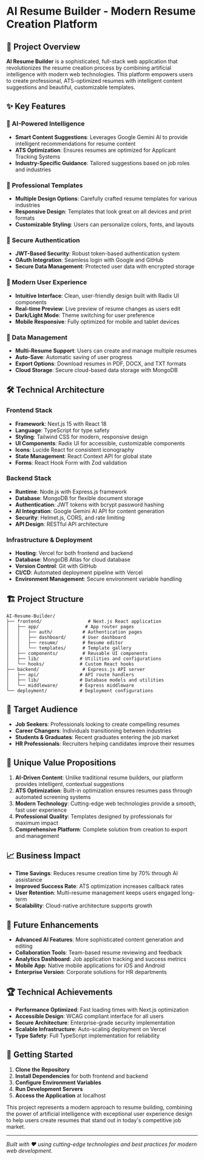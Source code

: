 # AI Resume Builder - Modern Resume Creation Platform

## 🚀 Project Overview

**AI Resume Builder** is a sophisticated, full-stack web application that revolutionizes the resume creation process by combining artificial intelligence with modern web technologies. This platform empowers users to create professional, ATS-optimized resumes with intelligent content suggestions and beautiful, customizable templates.

## ✨ Key Features

### 🤖 AI-Powered Intelligence
- **Smart Content Suggestions**: Leverages Google Gemini AI to provide intelligent recommendations for resume content
- **ATS Optimization**: Ensures resumes are optimized for Applicant Tracking Systems
- **Industry-Specific Guidance**: Tailored suggestions based on job roles and industries

### 🎨 Professional Templates
- **Multiple Design Options**: Carefully crafted resume templates for various industries
- **Responsive Design**: Templates that look great on all devices and print formats
- **Customizable Styling**: Users can personalize colors, fonts, and layouts

### 🔐 Secure Authentication
- **JWT-Based Security**: Robust token-based authentication system
- **OAuth Integration**: Seamless login with Google and GitHub
- **Secure Data Management**: Protected user data with encrypted storage

### 📱 Modern User Experience
- **Intuitive Interface**: Clean, user-friendly design built with Radix UI components
- **Real-time Preview**: Live preview of resume changes as users edit
- **Dark/Light Mode**: Theme switching for user preference
- **Mobile Responsive**: Fully optimized for mobile and tablet devices

### 💾 Data Management
- **Multi-Resume Support**: Users can create and manage multiple resumes
- **Auto-Save**: Automatic saving of user progress
- **Export Options**: Download resumes in PDF, DOCX, and TXT formats
- **Cloud Storage**: Secure cloud-based data storage with MongoDB

## 🛠️ Technical Architecture

### Frontend Stack
- **Framework**: Next.js 15 with React 18
- **Language**: TypeScript for type safety
- **Styling**: Tailwind CSS for modern, responsive design
- **UI Components**: Radix UI for accessible, customizable components
- **Icons**: Lucide React for consistent iconography
- **State Management**: React Context API for global state
- **Forms**: React Hook Form with Zod validation

### Backend Stack
- **Runtime**: Node.js with Express.js framework
- **Database**: MongoDB for flexible document storage
- **Authentication**: JWT tokens with bcrypt password hashing
- **AI Integration**: Google Gemini AI API for content generation
- **Security**: Helmet.js, CORS, and rate limiting
- **API Design**: RESTful API architecture

### Infrastructure & Deployment
- **Hosting**: Vercel for both frontend and backend
- **Database**: MongoDB Atlas for cloud database
- **Version Control**: Git with GitHub
- **CI/CD**: Automated deployment pipeline with Vercel
- **Environment Management**: Secure environment variable handling

## 🏗️ Project Structure

```
AI-Resume-Builder/
├── frontend/                 # Next.js React application
│   ├── app/                 # App router pages
│   │   ├── auth/           # Authentication pages
│   │   ├── dashboard/      # User dashboard
│   │   ├── resume/         # Resume editor
│   │   └── templates/      # Template gallery
│   ├── components/         # Reusable UI components
│   ├── lib/               # Utilities and configurations
│   └── hooks/             # Custom React hooks
├── backend/                # Express.js API server
│   ├── api/               # API route handlers
│   ├── lib/               # Database models and utilities
│   └── middleware/        # Express middleware
└── deployment/            # Deployment configurations
```

## 🎯 Target Audience

- **Job Seekers**: Professionals looking to create compelling resumes
- **Career Changers**: Individuals transitioning between industries
- **Students & Graduates**: Recent graduates entering the job market
- **HR Professionals**: Recruiters helping candidates improve their resumes

## 🌟 Unique Value Propositions

1. **AI-Driven Content**: Unlike traditional resume builders, our platform provides intelligent, contextual suggestions
2. **ATS Optimization**: Built-in optimization ensures resumes pass through automated screening systems
3. **Modern Technology**: Cutting-edge web technologies provide a smooth, fast user experience
4. **Professional Quality**: Templates designed by professionals for maximum impact
5. **Comprehensive Platform**: Complete solution from creation to export and management

## 📈 Business Impact

- **Time Savings**: Reduces resume creation time by 70% through AI assistance
- **Improved Success Rate**: ATS optimization increases callback rates
- **User Retention**: Multi-resume management keeps users engaged long-term
- **Scalability**: Cloud-native architecture supports growth

## 🔮 Future Enhancements

- **Advanced AI Features**: More sophisticated content generation and editing
- **Collaboration Tools**: Team-based resume reviewing and feedback
- **Analytics Dashboard**: Job application tracking and success metrics
- **Mobile App**: Native mobile applications for iOS and Android
- **Enterprise Version**: Corporate solutions for HR departments

## 🏆 Technical Achievements

- **Performance Optimized**: Fast loading times with Next.js optimization
- **Accessible Design**: WCAG compliant interface for all users
- **Secure Architecture**: Enterprise-grade security implementation
- **Scalable Infrastructure**: Auto-scaling deployment on Vercel
- **Type Safety**: Full TypeScript implementation for reliability

## 🚀 Getting Started

1. **Clone the Repository**
2. **Install Dependencies** for both frontend and backend
3. **Configure Environment Variables**
4. **Run Development Servers**
5. **Access the Application** at localhost

This project represents a modern approach to resume building, combining the power of artificial intelligence with exceptional user experience design to help users create resumes that stand out in today's competitive job market.

---

*Built with ❤️ using cutting-edge technologies and best practices for modern web development.*
